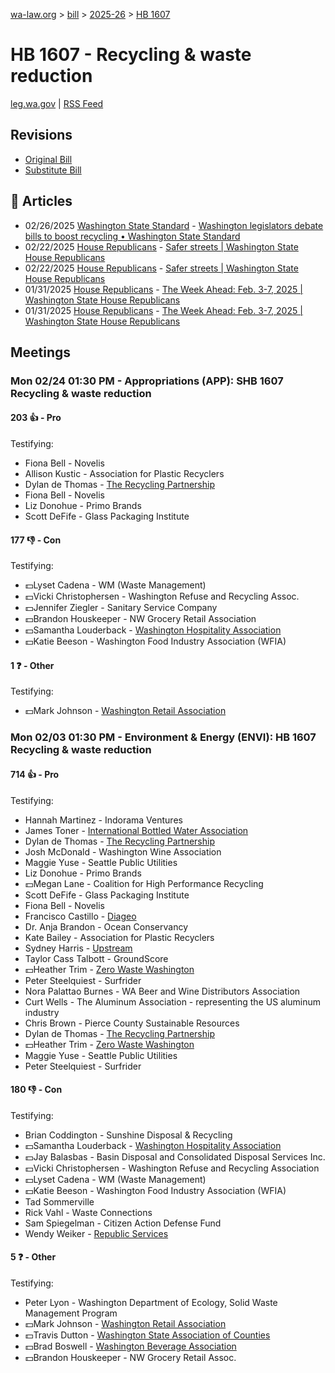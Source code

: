 [wa-law.org](/) > [bill](/bill/) > [2025-26](/bill/2025-26/) > [HB 1607](/bill/2025-26/hb/1607/)

# HB 1607 - Recycling & waste reduction
[leg.wa.gov](https://app.leg.wa.gov/billsummary?BillNumber=1607&Year=2025&Initiative=false) | [RSS Feed](./rss.xml)

## Revisions
* [Original Bill](1/)
* [Substitute Bill](S/)

## 📰 Articles
* 02/26/2025 [Washington State Standard](/org/washington_state_standard/) - [Washington legislators debate bills to boost recycling • Washington State Standard](https://washingtonstatestandard.com/2025/02/26/washington-legislators-debate-bills-to-boost-recycling/#:~:text=House%20Bill%201607)
* 02/22/2025 [House Republicans](/org/house_republicans/) - [Safer streets | Washington State House Republicans](http://houserepublicans.wa.gov/current/safer-streets/#:~:text=House%20Bill%201607)
* 02/22/2025 [House Republicans](/org/house_republicans/) - [Safer streets | Washington State House Republicans](https://houserepublicans.wa.gov/current/safer-streets/#:~:text=House%20Bill%201607)
* 01/31/2025 [House Republicans](/org/house_republicans/) - [The Week Ahead: Feb. 3-7, 2025 | Washington State House Republicans](http://houserepublicans.wa.gov/week/the-week-ahead-feb-3-7-2025/#:~:text=HB%201607)
* 01/31/2025 [House Republicans](/org/house_republicans/) - [The Week Ahead: Feb. 3-7, 2025 | Washington State House Republicans](https://houserepublicans.wa.gov/week/the-week-ahead-feb-3-7-2025/#:~:text=HB%201607)

## Meetings
### Mon 02/24 01:30 PM - Appropriations (APP): SHB 1607 Recycling & waste reduction
#### 203 👍 - Pro
Testifying:
* Fiona Bell - Novelis
* Allison Kustic - Association for Plastic Recyclers
* Dylan de Thomas - [The Recycling Partnership](/org/the_recycling_partnership/)
* Fiona Bell - Novelis
* Liz Donohue - Primo Brands
* Scott DeFife - Glass Packaging Institute

#### 177 👎 - Con
Testifying:
* 💵Lyset Cadena - WM (Waste Management)
* 💵Vicki Christophersen - Washington Refuse and Recycling Assoc.
* 💵Jennifer Ziegler - Sanitary Service Company
* 💵Brandon Houskeeper - NW Grocery Retail Association
* 💵Samantha Louderback - [Washington Hospitality Association](/org/washington_hospitality_association/)
* 💵Katie Beeson - Washington Food Industry Association (WFIA)

#### 1 ❓ - Other
Testifying:
* 💵Mark Johnson - [Washington Retail Association](/org/washington_retail_association/)

### Mon 02/03 01:30 PM - Environment & Energy (ENVI): HB 1607 Recycling & waste reduction
#### 714 👍 - Pro
Testifying:
* Hannah Martinez - Indorama Ventures
* James Toner - [International Bottled Water Association](/org/international_bottled_water_association/)
* Dylan de Thomas - [The Recycling Partnership](/org/the_recycling_partnership/)
* Josh McDonald - Washington Wine Association
* Maggie Yuse - Seattle Public Utilities
* Liz Donohue - Primo Brands
* 💵Megan Lane - Coalition for High Performance Recycling
* Scott DeFife - Glass Packaging Institute
* Fiona Bell - Novelis
* Francisco Castillo - [Diageo](/org/diageo/)
* Dr. Anja Brandon - Ocean Conservancy
* Kate Bailey - Association for Plastic Recyclers
* Sydney Harris - [Upstream](/org/upstream/)
* Taylor Cass Talbott - GroundScore
* 💵Heather Trim - [Zero Waste Washington](/org/zero_waste_washington/)
* Peter Steelquiest - Surfrider
* Nora Palattao Burnes - WA Beer and Wine Distributors Association
* Curt Wells - The Aluminum Association - representing the US aluminum industry
* Chris Brown - Pierce County Sustainable Resources
* Dylan de Thomas - [The Recycling Partnership](/org/the_recycling_partnership/)
* 💵Heather Trim - [Zero Waste Washington](/org/zero_waste_washington/)
* Maggie Yuse - Seattle Public Utilities
* Peter Steelquiest - Surfrider

#### 180 👎 - Con
Testifying:
* Brian Coddington - Sunshine Disposal & Recycling
* 💵Samantha Louderback - [Washington Hospitality Association](/org/washington_hospitality_association/)
* 💵Jay Balasbas - Basin Disposal and Consolidated Disposal Services Inc.
* 💵Vicki Christophersen - Washington Refuse and Recycling Association
* 💵Lyset Cadena - WM (Waste Management)
* 💵Katie Beeson - Washington Food Industry Association (WFIA)
* Tad Sommerville
* Rick Vahl - Waste Connections
* Sam Spiegelman - Citizen Action Defense Fund
* Wendy Weiker - [Republic Services](/org/republic_services/)

#### 5 ❓ - Other
Testifying:
* Peter Lyon - Washington Department of Ecology, Solid Waste Management Program
* 💵Mark Johnson - [Washington Retail Association](/org/washington_retail_association/)
* 💵Travis Dutton - [Washington State Association of Counties](/org/washington_state_association_of_counties/)
* 💵Brad Boswell - [Washington Beverage Association](/org/washington_beverage_association/)
* 💵Brandon Houskeeper - NW Grocery Retail Assoc.
